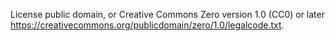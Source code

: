 License public domain, or Creative Commons Zero version 1.0 (CC0) or later
https://creativecommons.org/publicdomain/zero/1.0/legalcode.txt.
